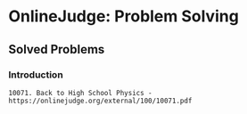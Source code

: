 # OnlineJudge: Problem Solving

## Solved Problems

### Introduction

    10071. Back to High School Physics - https://onlinejudge.org/external/100/10071.pdf